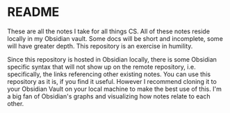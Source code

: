 # README
These are all the notes I take for all things CS. All of these notes reside locally in my Obsidian vault. 
Some docs will be short and incomplete, some will have greater depth. This repository is an exercise in humility.

Since this repository is hosted in Obsidian locally, there is some Obsidian specific syntax that will not show up on the remote repository, 
i.e. specifically, the links referencing other existing notes. You can use this repository as it is, if you find it useful. However I recommend cloning 
it to your Obsidian Vault on your local machine to make the best use of this. I'm a big fan of Obsidian's graphs and visualizing how notes relate to each other.

